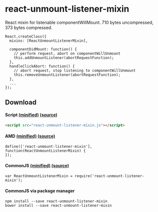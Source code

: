 # react-unmount-listener-mixin

React mixin for listenable componentWillMount. 710 bytes uncompressed, 373 bytes compressed.

```JS
React.createClass({
  mixins: [ReactUnmountListenerMixin],

  componentDidMount: function() {
    // perform request, abort on componentWillUnmount
    this.addUnmountListener(abortRequestFunction);
  },
  handleClickAbort: function() {
    // abort request, stop listening to componentWillUnmount
    this.removeUnmountListener(abortRequestFunction);
  },
  ...
});
```

## Download

#### Script [(minified)](//raw.githubusercontent.com/syranide/react-unmount-listener-mixin/v1.0.1/dist/react-unmount-listener-mixin.min.js) [(source)](//raw.githubusercontent.com/syranide/react-unmount-listener-mixin/v1.0.1/dist/react-unmount-listener-mixin.js)

```HTML
<script src="react-unmount-listener-mixin.js"></script>
```

#### AMD [(minified)](//raw.githubusercontent.com/syranide/react-unmount-listener-mixin/v1.0.1/dist/amd/react-unmount-listener-mixin.min.js) [(source)](//raw.githubusercontent.com/syranide/react-unmount-listener-mixin/v1.0.1/dist/amd/react-unmount-listener-mixin.js)

```JS
define(['react-unmount-listener-mixin'], function(ReactUnmountListenerMixin) {
});
```

#### CommonJS [(minified)](//raw.githubusercontent.com/syranide/react-unmount-listener-mixin/v1.0.1/dist/commonjs/react-unmount-listener-mixin.min.js) [(source)](//raw.githubusercontent.com/syranide/react-unmount-listener-mixin/v1.0.1/dist/commonjs/react-unmount-listener-mixin.js)

```JS
var ReactUnmountListenerMixin = require('react-unmount-listener-mixin');
```

#### CommonJS via package manager

```
npm install --save react-unmount-listener-mixin
bower install --save react-unmount-listener-mixin
```
